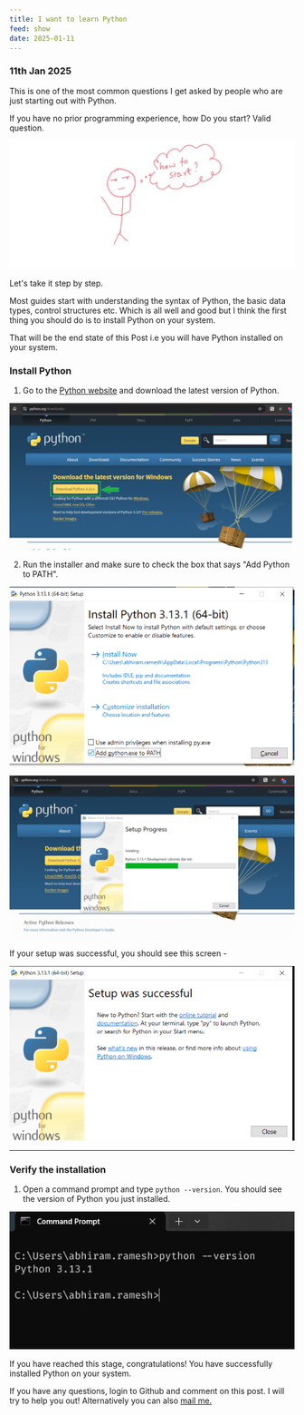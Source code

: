 ```yaml
---
title: I want to learn Python
feed: show
date: 2025-01-11
---
```

### 11th Jan 2025

This is one of the most common questions I get asked by people who are just starting out with Python.

If you have no prior programming experience, how Do you start? Valid question.

![alt text](/assets/img/basics/how-to-start-1/how-to-start.jpg)

Let's take it step by step.

Most guides start with understanding the syntax of Python, the basic data types, control structures etc. Which is all well and good but I think the first thing you should do is to install Python on your system.

That will be the end state of this Post i.e you will have Python installed on your system.

###  Install Python

1. Go to the [Python website](https://www.python.org/downloads/) and download the latest version of Python.

![alt text](/assets/img/basics/how-to-start-1/download.png)

2. Run the installer and make sure to check the box that says "Add Python to PATH".

![alt text](/assets/img/basics/how-to-start-1/pyinstallation-0.png)

![alt text](/assets/img/basics/how-to-start-1/pyinstallation-1.png)

If your setup was successful, you should see this screen - 

![alt text](/assets/img/basics/how-to-start-1/pyinstallation-2.png)

---


### Verify the installation

1. Open a command prompt and type `python --version`. You should see the version of Python you just installed.

![alt text](/assets/img/basics/how-to-start-1/pyinstallation-3.png)


If you have reached this stage, congratulations! You have successfully installed Python on your system.

If you have any questions, login to Github and comment on this post. I will try to help you out! Alternatively you can also [mail me.](mailto:everythingpython0@gmail.com)